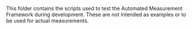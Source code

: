 This folder contains the scripts used to test the Automated Measurement Framework during development. These are not intended as examples or to be used for actual measurements.